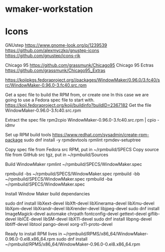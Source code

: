 # wmaker-workstation

# Icons
GNUstep https://www.gnome-look.org/p/1239539
https://github.com/alexmyczko/gnustep-icons
https://github.com/gnustep/icons-rik

Chicago 95 https://github.com/grassmunk/Chicago95
Chicago 95 Ectras https://github.com/grassmunk/Chicago95_Extras

https://kojipkgs.fedoraproject.org//packages/WindowMaker/0.96.0/3.fc40/src/WindowMaker-0.96.0-3.fc40.src.rpm

Get a spec file to build the RPM from, or create one
In this case we are going to use a Fedora spec file to start with.
https://koji.fedoraproject.org/koji/buildinfo?buildID=2367182
Get the file WindowMaker-0.96.0-3.fc40.src.rpm

Extract the spec file
rpm2cpio WindowMaker-0.96.0-3.fc40.src.rpm | cpio -idmv

Set up RPM build tools
https://www.redhat.com/sysadmin/create-rpm-package
sudo dnf install -y rpmdevtools rpmlint
rpmdev-setuptree

Copy spec file from Fedora src RPM, put in ~/rpmbuild/SPECS
Copy source file from GitHub src tgz, put in ~/rpmbuild/Sources

Build WindowMaker
rpmlint ~/rpmbuild/SPECS/WindowMaker.spec 

rpmbuild -bs ~/rpmbuild/SPECS/WindowMaker.spec 
rpmbuild -bb ~/rpmbuild/SPECS/WindowMaker.spec
rpmbuild -ba ~/rpmbuild/SPECS/WindowMaker.spec

Install Window Maker build dependancies

sudo dnf install libXext-devel libXft-devel libXinerama-devel libXmu-devel libXpm-devel libXrandr-devel libXrender-devel libjpeg-devel 
sudo dnf install  ImageMagick-devel automake chrpath fontconfig-devel gettext-devel giflib-devel libICE-devel libSM-devel libX11-devel 
sudo dnf install  libpng-devel libtiff-devel libtool pango-devel xorg-x11-proto-devel 

Ready to install RPM lives in  ~/rpmbuild/RPMS/x86_64/WindowMaker-0.96.0-0.el8.x86_64.rpm
sudo dnf install ~/rpmbuild/RPMS/x86_64/WindowMaker-0.96.0-0.el8.x86_64.rpm
